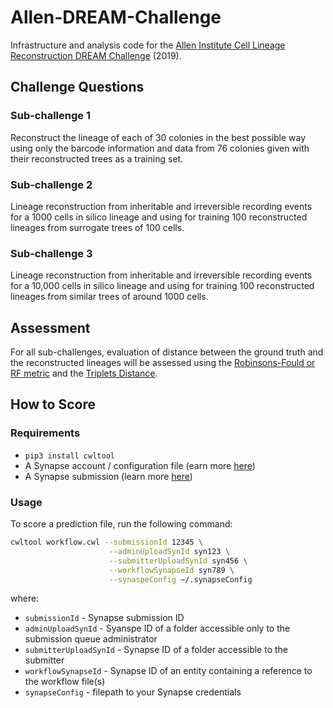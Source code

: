 # Allen-DREAM-Challenge
Infrastructure and analysis code for the [Allen Institute Cell Lineage Reconstruction DREAM Challenge](https://www.synapse.org/AllenCellLineage) (2019).

## Challenge Questions

### Sub-challenge 1
Reconstruct the lineage of each of 30 colonies in the best possible way using only the barcode information and data from 76 colonies given with their reconstructed trees as a training set.

### Sub-challenge 2
Lineage reconstruction from inheritable and irreversible recording events for a 1000 cells in silico lineage and using for training 100 reconstructed lineages from surrogate trees of 100 cells.

### Sub-challenge 3
Lineage reconstruction from inheritable and irreversible recording events for a 10,000 cells in silico lineage and using for training 100 reconstructed lineages from similar trees of around 1000 cells.

## Assessment
For all sub-challenges, evaluation of distance between the ground truth and the reconstructed lineages will be assessed using the [Robinsons-Fould or RF metric](https://link.springer.com/chapter/10.1007/BFb0102690) and the [Triplets Distance](https://academic.oup.com/sysbio/article/45/3/323/1616252).

## How to Score

### Requirements
* `pip3 install cwltool`
* A Synapse account / configuration file (earn more [here](https://docs.synapse.org/articles/client_configuration.html#for-developers))
* A Synapse submission (learn more [here](https://docs.synapse.org/articles/evaluation_queues.html#submissions))

### Usage

To score a prediction file, run the following command:

```bash
cwltool workflow.cwl --submissionId 12345 \
                      --adminUploadSynId syn123 \
                      --submitterUploadSynId syn456 \
                      --workflowSynapseId syn789 \
                      --synaspeConfig ~/.synapseConfig
```
where:
* `submissionId` - Synapse submission ID
* `adminUploadSynId` - Syanspe ID of a folder accessible only to the submission queue administrator
* `submitterUploadSynId` - Synapse ID of a folder accessible to the submitter
* `workflowSynapseId` - Synapse ID of an entity containing a reference to the workflow file(s)
* `synapseConfig` - filepath to your Synapse credentials
